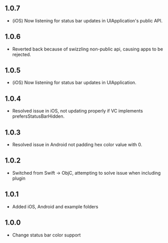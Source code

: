 ## 1.0.7

* (iOS) Now listening for status bar updates in UIApplication's public API.

## 1.0.6

* Reverted back because of swizzling non-public api, causing apps to be rejected.

## 1.0.5

* (iOS) Now listening for status bar updates in UIApplication.

## 1.0.4

* Resolved issue in iOS, not updating properly if VC implements prefersStatusBarHidden.

## 1.0.3

* Resolved issue in Android not padding hex color value with 0.

## 1.0.2

* Switched from Swift -> ObjC, attempting to solve issue when including plugin

## 1.0.1

* Added iOS, Android and example folders

## 1.0.0

* Change status bar color support
